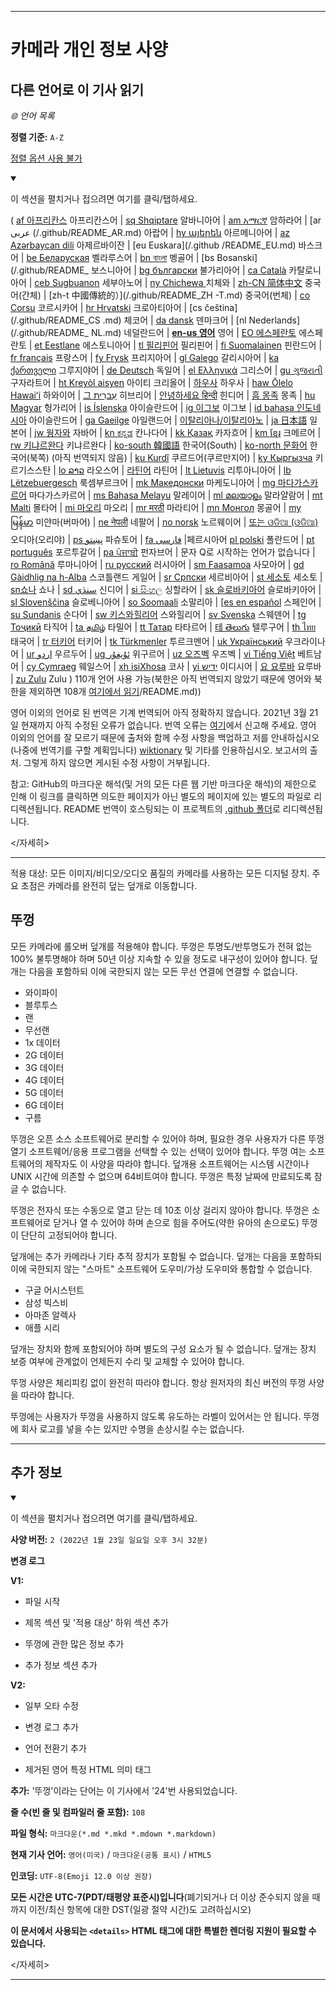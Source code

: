 
***

# 카메라 개인 정보 사양

## 다른 언어로 이 기사 읽기

_🌐 언어 목록_

**정렬 기준:** `A-Z`

[정렬 옵션 사용 불가](https://github.com/seanpm2001/Camera-privacy-specification/)

<details open><summary><p>이 섹션을 펼치거나 접으려면 여기를 클릭/탭하세요.</p></summary>

( [af 아프리칸스](/.github/README_AF.md) 아프리칸스어 | [sq Shqiptare](/.github/README_SQ.md) 알바니아어 | [am አማርኛ](/.github/README_AM.md) 암하라어 | [ar عربى (/.github/README_AR.md) 아랍어 | [hy այերեն](/.github/README_HY.md) 아르메니아어 | [az Azərbaycan dili](/.github/README_AZ.md) 아제르바이잔 | [eu Euskara](/.github /README_EU.md) 바스크어 | [be Беларуская](/.github/README_BE.md) 벨라루스어 | [bn বাংলা](/.github/README_BN.md) 벵골어 | [bs Bosanski](/.github/README_ 보스니아어 | [bg български](/.github/README_BG.md) 불가리아어 | [ca Català](/.github/README_CA.md) 카탈로니아어 | [ceb Sugbuanon](/.github/README_CEB.md) 세부아노어 | [ny Chichewa ](/.github/README_NY.md) 치체와 | [zh-CN 简体中文](/.github/README_ZH-CN.md) 중국어(간체) | [zh-t 中國傳統的）](/.github/README_ZH -T.md) 중국어(번체) | [co Corsu](/.github/README_CO.md) 코르시카어 | [hr Hrvatski](/.github/README_HR.md) 크로아티아어 | [cs čeština](/.github/README_CS .md) 체코어 | [da dansk](README_DA.md) 덴마크어 | [nl Nederlands](/.github/README_ NL.md) 네덜란드어 | [**en-us 영어**](/.github/README.md) 영어 | [EO 에스페란토](/.github/README_EO.md) 에스페란토 | [et Eestlane](/.github/README_ET.md) 에스토니아어 | [tl 필리핀어](/.github/README_TL.md) 필리핀어 | [fi Suomalainen](/.github/README_FI.md) 핀란드어 | [fr français](/.github/README_FR.md) 프랑스어 | [fy Frysk](/.github/README_FY.md) 프리지아어 | [gl Galego](/.github/README_GL.md) 갈리시아어 | [ka ქართველი](/.github/README_KA) 그루지야어 | [de Deutsch](/.github/README_DE.md) 독일어 | [el Ελληνικά](/.github/README_EL.md) 그리스어 | [gu ગુજરાતી](/.github/README_GU.md) 구자라트어 ​​| [ht Kreyòl aisyen](/.github/README_HT.md) 아이티 크리올어 | [하우사](/.github/README_HA.md) 하우사 | [haw Ōlelo Hawaiʻi](/.github/README_HAW.md) 하와이어 | [그 עִברִית](/.github/README_HE.md) 히브리어 | [안녕하세요 हिन्दी](/.github/README_HI.md) 힌디어 | [흠 몽족](/.github/README_HMN.md) 몽족 | [hu Magyar](/.github/README_HU.md) 헝가리어 | [is Íslenska](/.github/README_IS.md) 아이슬란드어 | [ig 이그보](/.github/README_IG.md) 이그보 | [id bahasa 인도네시아](/.github/README_ID.md) 아이슬란드어 | [ga Gaeilge](/.github/README_GA.md) 아일랜드어 | [이탈리아나/이탈리아노](/.github/README_IT.md) | [ja 日本語](/.github/README_JA.md) 일본어 | [jw 웡자와](/.github/README_JW.md) 자바어 | [kn ಕನ್ನಡ](/.github/README_KN.md) 칸나다어 | [kk Қазақ](/.github/README_KK.md) 카자흐어 | [km ខ្មែរ](/.github/README_KM.md) 크메르어 | [rw 키냐르완다](/.github/README_RW.md) 키냐르완다 | [ko-south 韓國語](/.github/README_KO_SOUTH.md) 한국어(South) | [ko-north 문화어](README_KO_NORTH.md) 한국어(북쪽) (아직 번역되지 않음) | [ku Kurdî](/.github/README_KU.md) 쿠르드어(쿠르만지어) | [ky Кыргызча](/.github/README_KY.md) 키르기스스탄 | [lo ລາວ](/.github/README_LO.md) 라오스어 | [라틴어](/.github/README_LA.md) 라틴어 | [lt Lietuvis](/.github/README_LT.md) 리투아니아어 | [lb Lëtzebuergesch](/.github/README_LB.md) 룩셈부르크어 | [mk Македонски](/.github/README_MK.md) 마케도니아어 | [mg 마다가스카르어](/.github/README_MG.md) 마다가스카르어 | [ms Bahasa Melayu](/.github/README_MS.md) 말레이어 | [ml മലയാളം](/.github/README_ML.md) 말라얄람어 | [mt Malti](/.github/README_MT.md) 몰타어 | [mi 마오리](/.github/README_MI.md) 마오리 | [mr मरठी](/.github/README_MR.md) 마라티어 | [mn Монгол](/.github/README_MN.md) 몽골어 | [my မြန်မာ](/.github/README_MY.md) 미얀마(버마어) | [ne नेपली](/.github/README_NE.md) 네팔어 | [no norsk](/.github/README_NO.md) 노르웨이어 | [또는 ଓଡିଆ (ଓଡିଆ)](/.github/README_OR.md) 오디아(오리야) | [ps پښتو](/.github/README_PS.md) 파슈토어 | [fa فارسی](/.github/README_FA.md) |페르시아어 [pl polski](/.github/README_PL.md) 폴란드어 | [pt português](/.github/README_PT.md) 포르투갈어 | [pa ਪੰਜਾਬੀ](/.github/README_PA.md) 펀자브어 | 문자 Q로 시작하는 언어가 없습니다 | [ro Română](/.github/README_RO.md) 루마니아어 | [ru русский](/.github/README_RU.md) 러시아어 | [sm Faasamoa](/.github/README_SM.md) 사모아어 | [gd Gàidhlig na h-Alba](/.github/README_GD.md) 스코틀랜드 게일어 | [sr Српски](/.github/README_SR.md) 세르비아어 | [st 세소토](/.github/README_ST.md) 세소토 | [sn쇼나](/.github/README_SN.md) 쇼나 | [sd سنڌي](/.github/README_SD.md) 신디어 | [si සිංහල](/.github/README_SI.md) 싱할라어 | [sk 슬로바키아어](/.github/README_SK.md) 슬로바키아어 | [sl Slovenščina](/.github/README_SL.md) 슬로베니아어 | [so Soomaali](/.github/README_SO.md) 소말리아 | [[es en español](/.github/README_ES.md) 스페인어 | [su Sundanis](/.github/README_SU.md) 순다어 | [sw 키스와힐리어](/.github/README_SW.md) 스와힐리어 | [sv Svenska](/.github/README_SV.md) 스웨덴어 | [tg Тоҷикӣ](/.github/README_TG.md) 타직어 | [ta தமிழ்](/.github/README_TA.md) 타밀어 | [tt Татар](/.github/README_TT.md) 타타르어 | [테 తెలుగు](/.github/README_TE.md) 텔루구어 | [th ไทย](/.github/README_TH.md) 태국어 | [tr 터키어](/.github/README_TR.md) 터키어 | [tk Türkmenler](/.github/README_TK.md) 투르크멘어 | [uk Український](/.github/README_UK.md) 우크라이나어 | [ur اردو](/.github/README_UR.md) 우르두어 | [ug ئۇيغۇر](/.github/README_UG.md) 위구르어 | [uz 오즈벡](/.github/README_UZ.md) 우즈벡 | [vi Tiếng Việt](/.github/README_VI.md) 베트남어 | [cy Cymraeg](/.github/README_CY.md) 웨일스어 | [xh isiXhosa](/.github/README_XH.md) 코사 | [yi ידיש](/.github/README_YI.md) 이디시어 | [요 요루바](/.github/README_YO.md) 요루바 | [zu Zulu](/.github/README_ZU.md) Zulu ) 110개 언어 사용 가능(북한은 아직 번역되지 않았기 때문에 영어와 북한을 제외하면 108개 [여기에서 읽기](/OldVersions/Korean(North) )/README.md))

영어 이외의 언어로 된 번역은 기계 번역되어 아직 정확하지 않습니다. 2021년 3월 21일 현재까지 아직 수정된 오류가 없습니다. 번역 오류는 [여기](https://github.com/seanpm2001/SeansLifeArchive_Extras_Wikipedia/issues/)에서 신고해 주세요. 영어 이외의 언어를 잘 모르기 때문에 출처와 함께 수정 사항을 백업하고 저를 안내하십시오 (나중에 번역기를 구할 계획입니다) [wiktionary](https://en.wiktionary.org) 및 기타를 인용하십시오. 보고서의 출처. 그렇게 하지 않으면 게시된 수정 사항이 거부됩니다.

참고: GitHub의 마크다운 해석(및 거의 모든 다른 웹 기반 마크다운 해석)의 제한으로 인해 이 링크를 클릭하면 의도한 페이지가 아닌 별도의 페이지에 있는 별도의 파일로 리디렉션됩니다. README 번역이 호스팅되는 이 프로젝트의 [.github 폴더](/.github/)로 리디렉션됩니다.

</자세히>

---

적용 대상: 모든 이미지/비디오/오디오 품질의 카메라를 사용하는 모든 디지털 장치. 주요 초점은 카메라를 완전히 덮는 덮개로 이동합니다.

## 뚜껑

모든 카메라에 롤오버 덮개를 적용해야 합니다. 뚜껑은 투명도/반투명도가 전혀 없는 100% 불투명해야 하며 50년 이상 지속할 수 있을 정도로 내구성이 있어야 합니다. 덮개는 다음을 포함하되 이에 국한되지 않는 모든 무선 연결에 연결할 수 없습니다.

- 와이파이
- 블루투스
- 랜
- 무선랜
- 1x 데이터
- 2G 데이터
- 3G 데이터
- 4G 데이터
- 5G 데이터
- 6G 데이터
- 구름

뚜껑은 오픈 소스 소프트웨어로 분리할 수 있어야 하며, 필요한 경우 사용자가 다른 뚜껑 열기 소프트웨어/응용 프로그램을 선택할 수 있는 선택이 있어야 합니다. 뚜껑 여는 소프트웨어의 제작자도 이 사양을 따라야 합니다. 덮개용 소프트웨어는 시스템 시간이나 UNIX 시간에 의존할 수 없으며 64비트여야 합니다. 뚜껑은 특정 날짜에 만료되도록 잠글 수 없습니다.

뚜껑은 전자식 또는 수동으로 열고 닫는 데 10초 이상 걸리지 않아야 합니다. 뚜껑은 소프트웨어로 닫거나 열 수 있어야 하며 손으로 힘을 주어도(약한 유아의 손으로도) 뚜껑이 단단히 고정되어야 합니다.

덮개에는 추가 카메라나 기타 추적 장치가 포함될 수 없습니다. 덮개는 다음을 포함하되 이에 국한되지 않는 "스마트" 소프트웨어 도우미/가상 도우미와 통합할 수 없습니다.

* 구글 어시스턴트
* 삼성 빅스비
* 아마존 알렉사
* 애플 시리

덮개는 장치와 함께 포함되어야 하며 별도의 구성 요소가 될 수 없습니다. 덮개는 장치 보증 여부에 관계없이 언제든지 수리 및 교체할 수 있어야 합니다.

뚜껑 사양은 체리피킹 없이 완전히 따라야 합니다. 항상 원저자의 최신 버전의 뚜껑 사양을 따라야 합니다.

뚜껑에는 사용자가 뚜껑을 사용하지 않도록 유도하는 라벨이 있어서는 안 됩니다. 뚜껑에 회사 로고를 넣을 수는 있지만 수명을 손상시킬 수는 없습니다.

***

## 추가 정보

<details open><summary><p>이 섹션을 펼치거나 접으려면 여기를 클릭/탭하세요.</p></summary>

**사양 버전:** `2 (2022년 1월 23일 일요일 오후 3시 32분)`

**변경 로그**

**V1:**

- 파일 시작

- 제목 섹션 및 '적용 대상' 하위 섹션 추가

- 뚜껑에 관한 많은 정보 추가

- 추가 정보 섹션 추가

**V2:**

- 일부 오타 수정

- 변경 로그 추가

- 언어 전환기 추가

- 제거된 영어 특정 HTML 의미 태그

**추가:** '뚜껑'이라는 단어는 이 기사에서 '24'번 사용되었습니다.

**줄 수(빈 줄 및 컴파일러 줄 포함):** `108`

**파일 형식:** `마크다운(*.md *.mkd *.mdown *.markdown)`

**현재 기사 언어:** `영어(미국)` / `마크다운(공통 표시)` / `HTML5`

**인코딩:** `UTF-8(Emoji 12.0 이상 권장)`

**모든 시간은 UTC-7(PDT/태평양 표준시)입니다**(폐기되거나 더 이상 준수되지 않을 때까지 이전/최신 항목에 대한 DST(일광 절약 시간)도 고려하십시오)

**이 문서에서 사용되는 `<details>` HTML 태그에 대한 특별한 렌더링 지원이 필요할 수 있습니다.**

</자세히>

***
